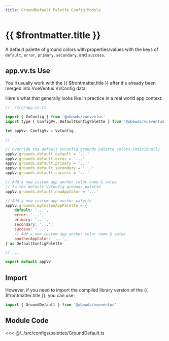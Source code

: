 ```yaml
---
title: GroundDefault Palette Config Module
---
```


<script setup>
    import DocsPackageVersion from '../../../src/views/compos/DocsPackageVersion.vue'
</script>





# {{ $frontmatter.title }}

A default palette of ground colors with properties/values with the keys of `default`, `error`, `primary`, `secondary`, and `success`.








## app.vv.ts Use

You'll usually work with the {{ $frontmatter.title }} after it's already been merged into VueVentus VvConfig data.

Here's what that generally looks like in practice in a real world app context:

```javascript
// ./src/app.vv.ts

import { VvConfig } from '@obewds/vueventus'
import type { ConfigVv, DefaultConfigPalette } from '@obewds/vueventus'

let appVv: ConfigVv = VvConfig

// ...

// Override the default VvConfig grounds palette colors individually
appVv.grounds.default.default = '...'
appVv.grounds.default.error = '...'
appVv.grounds.default.primary = '...'
appVv.grounds.default.secondary = '...'
appVv.grounds.default.success = '...'

// Add a new custom app anchor color name & value
// to the default VvConfig grounds palette
appVv.grounds.default.newAppColor = '...'

// Add a new custom app anchor palette
appVv.grounds.myCustomAppPalette = {
    default: '...',
    error: '...',
    primary: '...',
    secondary: '...',
    success: '...',
    // Add a new custom app anchor color name & value
    anotherAppColor: '...',
} as DefaultConfigPalette

// ...

export default appVv
```








## Import

However, if you need to import the compiled library version of the {{ $frontmatter.title }}, you can use:

```javascript
import { GroundDefault } from '@obewds/vueventus'
```


















## Module Code

<<< @/../src/configs/palettes/GroundDefault.ts






<DocsPackageVersion/>



